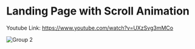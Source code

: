 # Landing Page with Scroll Animation

Youtube Link: https://www.youtube.com/watch?v=UXzSvg3mMCo

![Group 2](https://github.com/webeestech/landingscrollpage/assets/117581315/a2e37013-5371-47f6-9923-169326640234)
